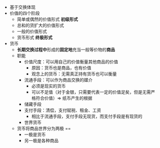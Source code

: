 - 基于交换体现
- 价值的四个阶段
	- 简单或偶然的价值形式 **初级形式**
	- 总和的货扩大的价值形式
	- 一般的价值形式
	- 货币形式 **终极形式**
- 货币
	- **长期交换过程中**形成的**固定地**充当一般等价物的**商品**
	- 职能
		- 价值尺度：可以用自己的价值衡量其他商品的价值
			- 原因：货币也是商品，也有价值
			- 观念上的货币：无需真正持有货币也可以衡量
		- 流通手段：可以作为商品交换的媒介
			- 必须是现实的货币
			- 可以不足值（对于金银，只需要代表一定的价值足矣，但是无需严格符合价值）=> 纸币产生的根据
		- 储藏手段
		- 支付手段：清偿，支付赋税、租金、工资
			- 相比于流通手段，支付手段无现货，而支付手段是有现货的
		- 世界货币
	- 货币将商品世界分为两极 ==
		- 一极是货币
		- 另一极是各种商品